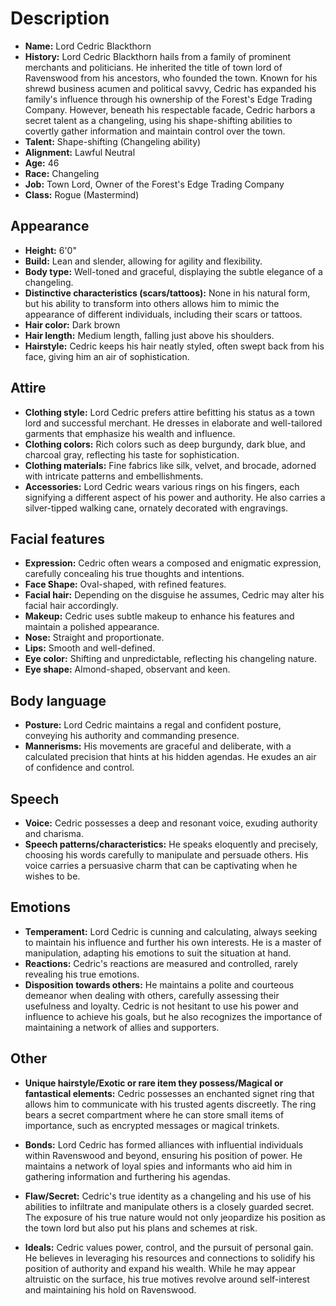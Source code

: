 # Description

- **Name:** Lord Cedric Blackthorn
- **History:** Lord Cedric Blackthorn hails from a family of prominent merchants and politicians. He inherited the title of town lord of Ravenswood from his ancestors, who founded the town. Known for his shrewd business acumen and political savvy, Cedric has expanded his family's influence through his ownership of the Forest's Edge Trading Company. However, beneath his respectable facade, Cedric harbors a secret talent as a changeling, using his shape-shifting abilities to covertly gather information and maintain control over the town.
- **Talent:** Shape-shifting (Changeling ability)
- **Alignment:** Lawful Neutral
- **Age:** 46
- **Race:** Changeling
- **Job:** Town Lord, Owner of the Forest's Edge Trading Company
- **Class:** Rogue (Mastermind)

## Appearance

- **Height:** 6'0"
- **Build:** Lean and slender, allowing for agility and flexibility.
- **Body type:** Well-toned and graceful, displaying the subtle elegance of a changeling.
- **Distinctive characteristics (scars/tattoos):** None in his natural form, but his ability to transform into others allows him to mimic the appearance of different individuals, including their scars or tattoos.
- **Hair color:** Dark brown
- **Hair length:** Medium length, falling just above his shoulders.
- **Hairstyle:** Cedric keeps his hair neatly styled, often swept back from his face, giving him an air of sophistication.

## Attire

- **Clothing style:** Lord Cedric prefers attire befitting his status as a town lord and successful merchant. He dresses in elaborate and well-tailored garments that emphasize his wealth and influence.
- **Clothing colors:** Rich colors such as deep burgundy, dark blue, and charcoal gray, reflecting his taste for sophistication.
- **Clothing materials:** Fine fabrics like silk, velvet, and brocade, adorned with intricate patterns and embellishments.
- **Accessories:** Lord Cedric wears various rings on his fingers, each signifying a different aspect of his power and authority. He also carries a silver-tipped walking cane, ornately decorated with engravings.

## Facial features

- **Expression:** Cedric often wears a composed and enigmatic expression, carefully concealing his true thoughts and intentions.
- **Face Shape:** Oval-shaped, with refined features.
- **Facial hair:** Depending on the disguise he assumes, Cedric may alter his facial hair accordingly.
- **Makeup:** Cedric uses subtle makeup to enhance his features and maintain a polished appearance.
- **Nose:** Straight and proportionate.
- **Lips:** Smooth and well-defined.
- **Eye color:** Shifting and unpredictable, reflecting his changeling nature.
- **Eye shape:** Almond-shaped, observant and keen.

## Body language

- **Posture:** Lord Cedric maintains a regal and confident posture, conveying his authority and commanding presence.
- **Mannerisms:** His movements are graceful and deliberate, with a calculated precision that hints at his hidden agendas. He exudes an air of confidence and control.

## Speech

- **Voice:** Cedric possesses a deep and resonant voice, exuding authority and charisma.
- **Speech patterns/characteristics:** He speaks eloquently and precisely, choosing his words carefully to manipulate and persuade others. His voice carries a persuasive charm that can be captivating when he wishes to be.

## Emotions

- **Temperament:** Lord Cedric is cunning and calculating, always seeking to maintain his influence and further his own interests. He is a master of manipulation, adapting his emotions to suit the situation at hand.
- **Reactions:** Cedric's reactions are measured and controlled, rarely revealing his true emotions.
- **Disposition towards others:** He maintains a polite and courteous demeanor when dealing with others, carefully assessing their usefulness and loyalty. Cedric is not hesitant to use his power and influence to achieve his goals, but he also recognizes the importance of maintaining a network of allies and supporters.

## Other

- **Unique hairstyle/Exotic or rare item they possess/Magical or fantastical elements:** Cedric possesses an enchanted signet ring that allows him to communicate with his trusted agents discreetly. The ring bears a secret compartment where he can store small items of importance, such as encrypted messages or magical trinkets.
    
- **Bonds:** Lord Cedric has formed alliances with influential individuals within Ravenswood and beyond, ensuring his position of power. He maintains a network of loyal spies and informants who aid him in gathering information and furthering his agendas.
    
- **Flaw/Secret:** Cedric's true identity as a changeling and his use of his abilities to infiltrate and manipulate others is a closely guarded secret. The exposure of his true nature would not only jeopardize his position as the town lord but also put his plans and schemes at risk.
    
- **Ideals:** Cedric values power, control, and the pursuit of personal gain. He believes in leveraging his resources and connections to solidify his position of authority and expand his wealth. While he may appear altruistic on the surface, his true motives revolve around self-interest and maintaining his hold on Ravenswood.